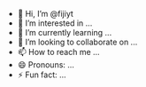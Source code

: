 - 👋 Hi, I’m @fijiyt
- 👀 I’m interested in ...
- 🌱 I’m currently learning ...
- 💞️ I’m looking to collaborate on ...
- 📫 How to reach me ...
- 😄 Pronouns: ...
- ⚡ Fun fact: ...

<!---
fijiyt/fijiyt is a ✨ special ✨ repository because its `README.md` (this file) appears on your GitHub profile.
You can click the Preview link to take a look at your changes.
--->
